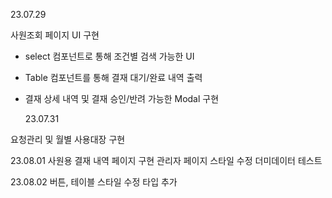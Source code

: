 23.07.29

사원조회 페이지 UI 구현

- select 컴포넌트로 통해 조건별 검색 가능한 UI
- Table 컴포넌트를 통해 결재 대기/완료 내역 출력
- 결재 상세 내역 및 결재 승인/반려 가능한 Modal 구현

  23.07.31

요청관리 및 월별 사용대장 구현

23.08.01
사원용 결재 내역 페이지 구현
관리자 페이지 스타일 수정
더미데이터 테스트

23.08.02
버튼, 테이블 스타일 수정
타입 추가
